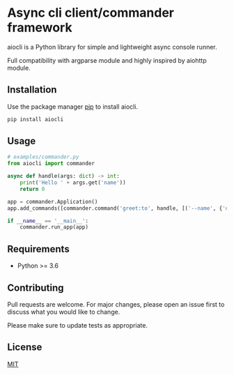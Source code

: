 # Async cli client/commander framework

aiocli is a Python library for simple and lightweight async console runner.

Full compatibility with argparse module and highly inspired by aiohttp module.

## Installation

Use the package manager [pip](https://pip.pypa.io/en/stable/) to install aiocli.

```bash
pip install aiocli
```

## Usage

```python
# examples/commander.py
from aiocli import commander

async def handle(args: dict) -> int:
    print('Hello ' + args.get('name'))
    return 0

app = commander.Application()
app.add_commands([commander.command('greet:to', handle, [('--name', {'default': 'World!'})])])

if __name__ == '__main__':
    commander.run_app(app)
```

## Requirements

- Python >= 3.6

## Contributing
Pull requests are welcome. For major changes, please open an issue first to discuss what you would like to change.

Please make sure to update tests as appropriate.

## License
[MIT](https://github.com/ticdenis/python-aiocli/blob/master/LICENSE)

